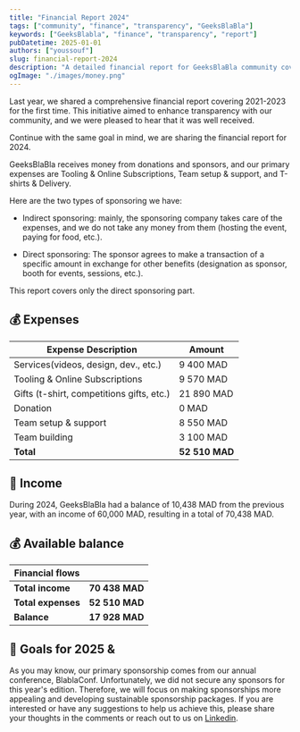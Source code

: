 ```yaml
---
title: "Financial Report 2024"
tags: ["community", "finance", "transparency", "GeeksBlaBla"]
keywords: ["GeeksBlabla", "finance", "transparency", "report"]
pubDatetime: 2025-01-01
authors: ["youssouf"]
slug: financial-report-2024
description: "A detailed financial report for GeeksBlaBla community covering the year 2024, including income, expenses and available balance to maintain full transparency with our community."
ogImage: "./images/money.png"
---
```


Last year, we shared a comprehensive financial report covering 2021-2023 for the first time. This initiative aimed to enhance transparency with our community, and we were pleased to hear that it was well received.

Continue with the same goal in mind, we are sharing the financial report for 2024.

GeeksBlaBla receives money from donations and sponsors, and our primary expenses are Tooling & Online Subscriptions, Team setup & support, and T-shirts & Delivery.

Here are the two types of sponsoring we have:

- Indirect sponsoring: mainly, the sponsoring company takes care of the expenses, and we do not take any money from them (hosting the event, paying for food, etc.).

- Direct sponsoring: The sponsor agrees to make a transaction of a specific amount in exchange for other benefits (designation as sponsor, booth for events, sessions, etc.).

This report covers only the direct sponsoring part.

## 💰 Expenses

| Expense Description                       | Amount         |
| ----------------------------------------- | -------------- |
| Services(videos, design, dev., etc.)      | 9 400 MAD      |
| Tooling & Online Subscriptions            | 9 570 MAD      |
| Gifts (t-shirt, competitions gifts, etc.) | 21 890 MAD     |
| Donation                                  | 0 MAD          |
| Team setup & support                      | 8 550 MAD      |
| Team building                             | 3 100 MAD      |
| **Total**                                 | **52 510 MAD** |

## 💸 Income

During 2024, GeeksBlaBla had a balance of 10,438 MAD from the previous year, with an income of 60,000 MAD, resulting in a total of 70,438 MAD.

## 💰 Available balance

| Financial flows    |                |
| ------------------ | -------------- |
| **Total income**   | **70 438 MAD** |
| **Total expenses** | **52 510 MAD** |
| **Balance**        | **17 928 MAD** |

## 🎯 Goals for 2025 &

As you may know, our primary sponsorship comes from our annual conference, BlablaConf. Unfortunately, we did not secure any sponsors for this year's edition. Therefore, we will focus on making sponsorships more appealing and developing sustainable sponsorship packages. If you are interested or have any suggestions to help us achieve this, please share your thoughts in the comments or reach out to us on [Linkedin](https://www.linkedin.com/company/geeksblabla-community/).
